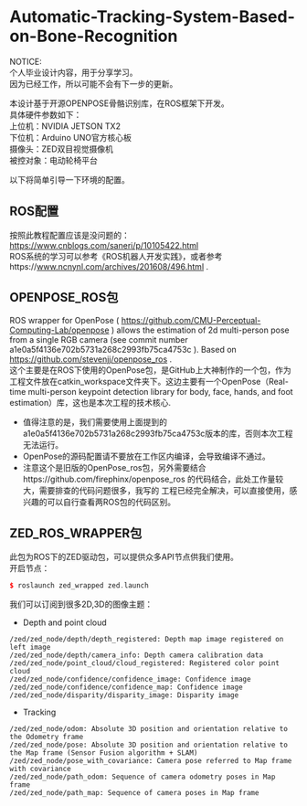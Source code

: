 Automatic-Tracking-System-Based-on-Bone-Recognition  
================

NOTICE:  
个人毕业设计内容，用于分享学习。  
因为已经工作，所以可能不会有下一步的更新。  


本设计基于开源OPENPOSE骨骼识别库，在ROS框架下开发。  
具体硬件参数如下：  
上位机：NVIDIA JETSON TX2  
下位机：Arduino UNO官方核心板  
摄像头：ZED双目视觉摄像机  
被控对象：电动轮椅平台

以下将简单引导一下环境的配置。

ROS配置
-----------------
按照此教程配置应该是没问题的：https://www.cnblogs.com/saneri/p/10105422.html  
ROS系统的学习可以参考《ROS机器人开发实践》，或者参考https://www.ncnynl.com/archives/201608/496.html .  

OPENPOSE_ROS包
-----------------
ROS wrapper for OpenPose ( https://github.com/CMU-Perceptual-Computing-Lab/openpose ) allows the estimation of 2d multi-person pose from a single RGB camera (see commit number a1e0a5f4136e702b5731a268c2993fb75ca4753c ). Based on https://github.com/stevenjj/openpose_ros .  
这个主要是在ROS下使用的OpenPose包，是GitHub上大神制作的一个包，作为工程文件放在catkin_workspace文件夹下。这边主要有一个OpenPose（Real-time multi-person keypoint detection library for body, face, hands, and foot estimation）库，这也是本次工程的技术核心.  
* 值得注意的是，我们需要使用上面提到的a1e0a5f4136e702b5731a268c2993fb75ca4753c版本的库，否则本次工程无法运行。
* OpenPose的源码配置请不要放在工作区内编译，会导致编译不通过。
* 注意这个是旧版的OpenPose_ros包，另外需要结合https://github.com/firephinx/openpose_ros 的代码结合，此处工作量较大，需要排查的代码问题很多，我写的   工程已经完全解决，可以直接使用，感兴趣的可以自行查看两ROS包的代码区别。  

ZED_ROS_WRAPPER包
------------------
此包为ROS下的ZED驱动包，可以提供众多API节点供我们使用。  
开启节点：  
```c++
$ roslaunch zed_wrapped zed.launch
```
我们可以订阅到很多2D,3D的图像主题：  
* Depth and point cloud  
```
/zed/zed_node/depth/depth_registered: Depth map image registered on left image
/zed/zed_node/depth/camera_info: Depth camera calibration data
/zed/zed_node/point_cloud/cloud_registered: Registered color point cloud
/zed/zed_node/confidence/confidence_image: Confidence image
/zed/zed_node/confidence/confidence_map: Confidence image 
/zed/zed_node/disparity/disparity_image: Disparity image
```
* Tracking
```
/zed/zed_node/odom: Absolute 3D position and orientation relative to the Odometry frame 
/zed/zed_node/pose: Absolute 3D position and orientation relative to the Map frame (Sensor Fusion algorithm + SLAM)
/zed/zed_node/pose_with_covariance: Camera pose referred to Map frame with covariance
/zed/zed_node/path_odom: Sequence of camera odometry poses in Map frame
/zed/zed_node/path_map: Sequence of camera poses in Map frame
```
